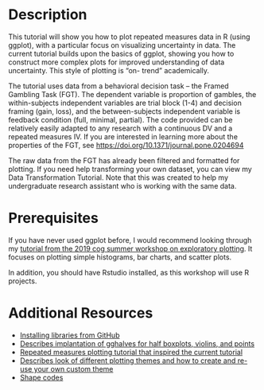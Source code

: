 # Description

This tutorial will show you how to plot repeated measures data in R (using ggplot), with a particular focus on visualizing uncertainty in data. The current tutorial builds upon the basics of ggplot, showing you how to construct more complex plots for improved understanding of data uncertainty. This style of plotting is “on- trend” academically. <br>

The tutorial uses data from a behavioral decision task – the Framed Gambling Task (FGT). The dependent variable is proportion of gambles, the within-subjects independent variables are trial block (1-4) and decision framing (gain, loss), and the between-subjects independent variable is feedback condition (full, minimal, partial). The code provided can be relatively easily adapted to any research with a continuous DV and a repeated measures IV.
If you are interested in learning more about the properties of the FGT, see
https://doi.org/10.1371/journal.pone.0204694 <br>

The raw data from the FGT has already been filtered and formatted for plotting. If you need help transforming your own dataset, you can view my Data Transformation Tutorial. Note that this was created to help my undergraduate research assistant who is working with the same data.

# Prerequisites

If you have never used ggplot before, I would recommend looking through my [tutorial from the 2019 cog summer workshop on exploratory plotting](https://github.com/TU-Coding-Outreach-Group/cog_summer_workshops_2019/blob/master/plotting_data_in_R/Exploratory%20Plotting%20in%20R%20Tutorial.ipynb). It focuses on plotting simple histograms, bar charts, and scatter plots.

In addition, you should have Rstudio installed, as this workshop will use R projects.




# Additional Resources
* [Installing libraries from GitHub](https://kbroman.org/pkg_primer/pages/github.html)
* [Describes implantation of gghalves for half boxplots, violins, and points](
https://erocoar.github.io/gghalves/)
* [Repeated measures plotting tutorial that inspired the current tutorial](https://github.com/jorvlan/open-visualizations/blob/master/R/repmes_tutorial_R.pdf)
* [Describes look of different plotting themes and how to create and re-use your own custom theme](https://chrischizinski.github.io/SNR_R_Group/2016-10-05-Themes_Facets)
* [Shape codes](http://www.cookbook-r.com/Graphs/Shapes_and_line_types/)
